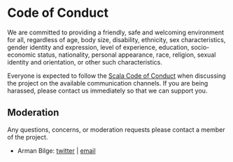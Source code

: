 # Code of Conduct

We are committed to providing a friendly, safe and welcoming environment for all, regardless of age, body size, disability, ethnicity, sex characteristics, gender identity and expression, level of experience, education, socio-economic status, nationality, personal appearance, race, religion, sexual identity and orientation, or other such characteristics.

Everyone is expected to follow the [Scala Code of Conduct] when discussing the project on the available communication channels.
If you are being harassed, please contact us immediately so that we can support you.

## Moderation

Any questions, concerns, or moderation requests please contact a member of the project.

- Arman Bilge: [twitter](https://twitter.com/armanbilge) | [email](mailto:arman@armanbilge.com)

[Scala Code of Conduct]: https://www.scala-lang.org/conduct/
